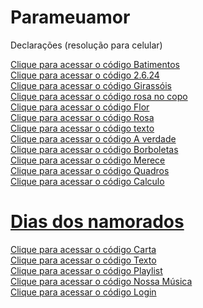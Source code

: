 # Parameuamor
 Declarações (resolução para celular)

<a href="https://nivelton.github.io/Parameuamor/Declarações/Batimentos.html" target="_blank">Clique para acessar o código Batimentos</a>
<br>
<a href="https://nivelton.github.io/Parameuamor/Declarações/2.6.24.html" target="_blank">Clique para acessar o código 2.6.24
<br>
<a href="https://nivelton.github.io/Parameuamor/Declarações/Girassóis.html" target="_blank">Clique para acessar o código Girassóis
<br>
<a href="https://nivelton.github.io/Parameuamor/Declarações/rosa no copo.html" target="_blank">Clique para acessar o código rosa no copo
<br>
<a href="https://nivelton.github.io/Parameuamor/Declarações/Flor.html" target="_blank">Clique para acessar o código Flor
<br>
<a href="https://nivelton.github.io/Parameuamor/Declarações/Rosa.html" target="_blank">Clique para acessar o código Rosa
<br>
<a href="https://nivelton.github.io/Parameuamor/Declarações/texto.html" target="_blank">Clique para acessar o código texto
<br>
<a href="https://nivelton.github.io/Parameuamor/Declarações/A verdade.html" target="_blank">Clique para acessar o código A verdade
<br>
<a href="https://nivelton.github.io/Parameuamor/Declarações/Borboletas.html" target="_blank">Clique para acessar o código Borboletas
<br>
<a href="https://nivelton.github.io/Parameuamor/Declarações/Merece.html" target="_blank">Clique para acessar o código Merece
<br>
<a href="https://nivelton.github.io/Parameuamor/Declarações/Quadros.html" target="_blank">Clique para acessar o código Quadros
<br>
<a href="https://nivelton.github.io/Parameuamor/Declarações/Calculo.html" target="_blank">Clique para acessar o código Calculo
<br>
<h1>Dias dos namorados</h1>
<a href="https://nivelton.github.io/Parameuamor/Declarações/Coração.html" target="_blank">Clique para acessar o código Carta
<br>
<a href="https://nivelton.github.io/Parameuamor/Declarações/TextoDN.html" target="_blank">Clique para acessar o código Texto
<br>
<a href="https://nivelton.github.io/Parameuamor/Sitefoto/untitled.html" target="_blank">Clique para acessar o código Playlist
<br>
<a href="https://nivelton.github.io/Parameuamor/música/Música.html" target="_blank">Clique para acessar o código Nossa Música
<br>
<a href="https://nivelton.github.io/Parameuamor/site/Index.html" target="_blank">Clique para acessar o código Login